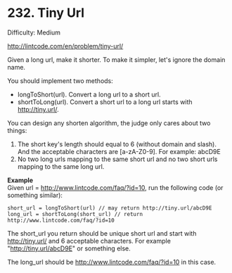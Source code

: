 # 232. Tiny Url

Difficulty: Medium

http://lintcode.com/en/problem/tiny-url/

Given a long url, make it shorter. To make it simpler, let's ignore the domain name.

You should implement two methods:

* longToShort(url). Convert a long url to a short url.
* shortToLong(url). Convert a short url to a long url starts with http://tiny.url/.

You can design any shorten algorithm, the judge only cares about two things:

1. The short key's length should equal to 6 (without domain and slash). And the acceptable characters are [a-zA-Z0-9]. For example: abcD9E
2. No two long urls mapping to the same short url and no two short urls mapping to the same long url.

**Example**  
Given url = http://www.lintcode.com/faq/?id=10, run the following code (or something similar):
```
short_url = longToShort(url) // may return http://tiny.url/abcD9E
long_url = shortToLong(short_url) // return http://www.lintcode.com/faq/?id=10
```
The short_url you return should be unique short url and start with http://tiny.url/ and 6 acceptable characters. For example "http://tiny.url/abcD9E" or something else.

The long_url should be http://www.lintcode.com/faq/?id=10 in this case.